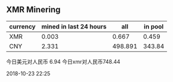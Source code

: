 ## XMR Minering

|currency|mined in last 24 hours|all|in pool|
|---|---|---|---|
|XMR|0.003|0.667|0.459|
|CNY|2.331|498.891|343.84|

今日美元对人民币 6.94	今日xmr对人民币748.44


2018-10-23 22:25